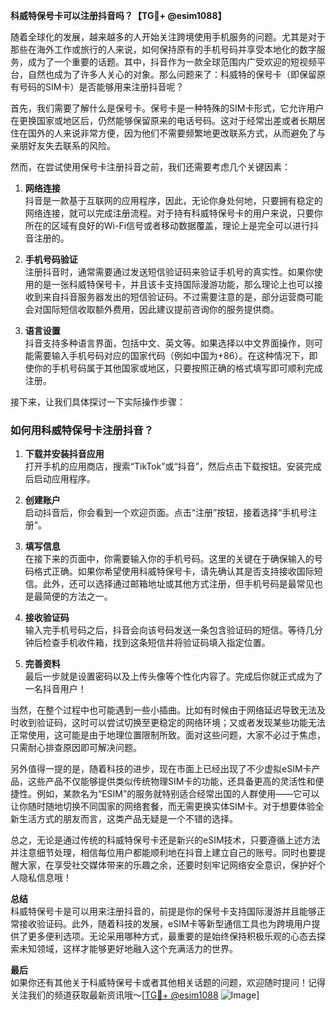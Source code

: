 **科威特保号卡可以注册抖音吗？【TG💪+ @esim1088】**

随着全球化的发展，越来越多的人开始关注跨境使用手机服务的问题。尤其是对于那些在海外工作或旅行的人来说，如何保持原有的手机号码并享受本地化的数字服务，成为了一个重要的话题。其中，抖音作为一款全球范围内广受欢迎的短视频平台，自然也成为了许多人关心的对象。那么问题来了：科威特的保号卡（即保留原有号码的SIM卡）是否能够用来注册抖音呢？

首先，我们需要了解什么是保号卡。保号卡是一种特殊的SIM卡形式，它允许用户在更换国家或地区后，仍然能够保留原来的电话号码。这对于经常出差或者长期居住在国外的人来说非常方便，因为他们不需要频繁地更改联系方式，从而避免了与亲朋好友失去联系的风险。

然而，在尝试使用保号卡注册抖音之前，我们还需要考虑几个关键因素：

1. **网络连接**  
   抖音是一款基于互联网的应用程序，因此，无论你身处何地，只要拥有稳定的网络连接，就可以完成注册流程。对于持有科威特保号卡的用户来说，只要你所在的区域有良好的Wi-Fi信号或者移动数据覆盖，理论上是完全可以进行抖音注册的。

2. **手机号码验证**  
   注册抖音时，通常需要通过发送短信验证码来验证手机号的真实性。如果你使用的是一张科威特保号卡，并且该卡支持国际漫游功能，那么理论上也可以接收到来自抖音服务器发出的短信验证码。不过需要注意的是，部分运营商可能会对国际短信收取额外费用，因此建议提前咨询你的服务提供商。

3. **语言设置**  
   抖音支持多种语言界面，包括中文、英文等。如果选择以中文界面操作，则可能需要输入手机号码对应的国家代码（例如中国为+86）。在这种情况下，即使你的手机号码属于其他国家或地区，只要按照正确的格式填写即可顺利完成注册。

接下来，让我们具体探讨一下实际操作步骤：

### 如何用科威特保号卡注册抖音？

1. **下载并安装抖音应用**  
   打开手机的应用商店，搜索“TikTok”或“抖音”，然后点击下载按钮。安装完成后启动应用程序。

2. **创建账户**  
   启动抖音后，你会看到一个欢迎页面。点击“注册”按钮，接着选择“手机号注册”。

3. **填写信息**  
   在接下来的页面中，你需要输入你的手机号码。这里的关键在于确保输入的号码格式正确。如果你希望使用科威特保号卡，请先确认其是否支持接收国际短信。此外，还可以选择通过邮箱地址或其他方式注册，但手机号码是最常见也是最简便的方法之一。

4. **接收验证码**  
   输入完手机号码之后，抖音会向该号码发送一条包含验证码的短信。等待几分钟后检查手机收件箱，找到这条短信并将验证码填入指定位置。

5. **完善资料**  
   最后一步就是设置密码以及上传头像等个性化内容了。完成后你就正式成为了一名抖音用户！

当然，在整个过程中也可能遇到一些小插曲。比如有时候由于网络延迟导致无法及时收到验证码，这时可以尝试切换至更稳定的网络环境；又或者发现某些功能无法正常使用，这可能是由于地理位置限制所致。面对这些问题，大家不必过于焦虑，只需耐心排查原因即可解决问题。

另外值得一提的是，随着科技的进步，现在市面上已经出现了不少虚拟eSIM卡产品，这些产品不仅能够提供类似传统物理SIM卡的功能，还具备更高的灵活性和便捷性。例如，某款名为“ESIM”的服务就特别适合经常出国的人群使用——它可以让你随时随地切换不同国家的网络套餐，而无需更换实体SIM卡。对于想要体验全新生活方式的朋友而言，这类产品无疑是一个不错的选择。

总之，无论是通过传统的科威特保号卡还是新兴的eSIM技术，只要遵循上述方法并注意细节处理，相信每位用户都能顺利地在抖音上建立自己的账号。同时也要提醒大家，在享受社交媒体带来的乐趣之余，还要时刻牢记网络安全意识，保护好个人隐私信息哦！

**总结**  
科威特保号卡是可以用来注册抖音的，前提是你的保号卡支持国际漫游并且能够正常接收验证码。此外，随着科技的发展，eSIM卡等新型通信工具也为跨境用户提供了更多便利选项。无论采用哪种方式，最重要的是始终保持积极乐观的心态去探索未知领域，这样才能够更好地融入这个充满活力的世界。

**最后**  
如果你还有其他关于科威特保号卡或者其他相关话题的问题，欢迎随时提问！记得关注我们的频道获取最新资讯哦～[[TG💪+ @esim1088](https://t.me/s/esim1088) ![Image](https://i.postimg.cc/4NQfJmqS/Snipaste-2025-05-13-00-14-12.png)]